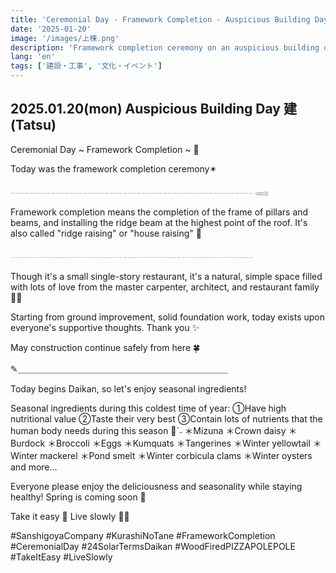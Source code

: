 ```yaml
---
title: 'Ceremonial Day - Framework Completion - Auspicious Building Day'
date: '2025-01-20'
image: '/images/上棟.png'
description: 'Framework completion ceremony on an auspicious building day. A natural, simple space filled with love from the master carpenter, architect, and restaurant family. Also featuring seasonal winter ingredients during Daikan period.'
lang: 'en'
tags: ['建設・工事', '文化・イベント']
---
```


## 2025.01.20(mon) Auspicious Building Day 建(Tatsu)

Ceremonial Day ~ Framework Completion ~ 🌿

Today was the framework completion ceremony✴︎

𓐄𓐄𓐄𓐄𓐄𓐄𓐄𓐄𓐄𓐄𓐄𓐄𓐄𓐄𓐄𓐄𓐄𓐄𓐄𓐄𓐄𓐄𓐄𓐄𓐄𓐄𓐄𓐄𓐄𓐄𓐄𓐄𓐄𓐄𓐄𓐄𓐄𓐄𓐄𓐄𓐄𓐄𓐄𓐄𓐄𓐄𓐄𓐄𓐄𓐄𓐄𓐄𓐄𓐄 𓈄

Framework completion means the completion of the frame
of pillars and beams, and installing the ridge beam
at the highest point of the roof.
It's also called "ridge raising" or "house raising" 🧐

𓐄𓐄𓐄𓐄𓐄𓐄𓐄𓐄𓐄𓐄𓐄𓐄𓐄𓐄𓐄𓐄𓐄𓐄𓐄𓐄𓐄𓐄𓐄𓐄𓐄𓐄𓐄𓐄𓐄𓐄𓐄𓐄𓐄𓐄𓐄𓐄𓐄𓐄𓐄𓐄𓐄𓐄𓐄𓐄𓐄𓐄𓐄𓐄𓐄𓐄𓐄𓐄𓐄𓐄

Though it's a small single-story restaurant,
it's a natural, simple space filled with lots of love
from the master carpenter, architect, and restaurant family 🌳🤍

Starting from ground improvement, solid foundation work,
today exists upon everyone's supportive thoughts.
Thank you ✨

May construction continue safely from here 🍀

✎︎＿＿＿＿＿＿＿＿＿＿＿＿＿＿＿＿＿＿＿＿＿＿＿＿

Today begins Daikan, so let's enjoy seasonal ingredients!

Seasonal ingredients during this coldest time of year:
①Have high nutritional value
②Taste their very best
③Contain lots of nutrients that the human body
needs during this season 🥢ˊ˗
＊Mizuna ＊Crown daisy ＊Burdock ＊Broccoli ＊Eggs
＊Kumquats ＊Tangerines ＊Winter yellowtail ＊Winter mackerel ＊Pond smelt
＊Winter corbicula clams ＊Winter oysters and more...

Everyone please enjoy the deliciousness and seasonality
while staying healthy! Spring is coming soon 🌸

Take it easy 👣
Live slowly 🏡➿

#SanshigoyaCompany #KurashiNoTane #FrameworkCompletion #CeremonialDay #24SolarTermsDaikan #WoodFiredPIZZAPOLEPOLE #TakeItEasy #LiveSlowly
